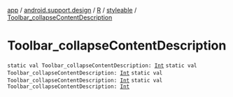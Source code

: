 [app](../../../index.md) / [android.support.design](../../index.md) / [R](../index.md) / [styleable](index.md) / [Toolbar_collapseContentDescription](.)

# Toolbar_collapseContentDescription

`static val Toolbar_collapseContentDescription: `[`Int`](https://kotlinlang.org/api/latest/jvm/stdlib/kotlin/-int/index.html)
`static val Toolbar_collapseContentDescription: `[`Int`](https://kotlinlang.org/api/latest/jvm/stdlib/kotlin/-int/index.html)
`static val Toolbar_collapseContentDescription: `[`Int`](https://kotlinlang.org/api/latest/jvm/stdlib/kotlin/-int/index.html)
`static val Toolbar_collapseContentDescription: `[`Int`](https://kotlinlang.org/api/latest/jvm/stdlib/kotlin/-int/index.html)